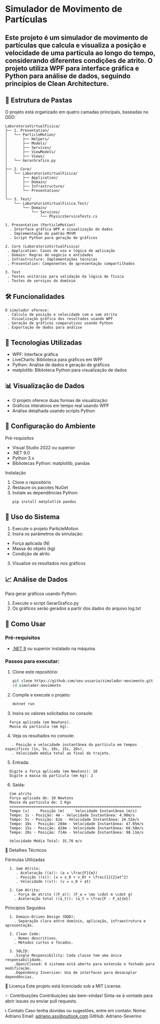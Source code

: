# Simulador de Movimento de Partículas

Este projeto é um simulador de movimento de partículas que calcula e visualiza a posição e velocidade de uma partícula ao longo do tempo, considerando diferentes condições de atrito. O projeto utiliza WPF para interface gráfica e Python para análise de dados, seguindo princípios de Clean Architecture.
---

## 📂 Estrutura de Pastas

O projeto está organizado em quatro camadas principais, baseadas no DDD:
````
LaboratorioVirtualFisica/
├── 1. Presentation/
│   └── ParticleMotion/
│       ├── Helpers/
│       ├── Models/
│       ├── Services/
│       ├── ViewModels/
│       ├── Views/
│   └── GerarGrafico.py
│
├── 2. Core/
│   └── LaboratorioVirtualFisica/
│       ├── Application/
│       ├── Domain/
│       ├── Infrastructure/
│       └── Presentation/
│
└── 3. Test/
    └── LaboratorioVirtualFisica.Test/
        └── Domain/
            └── Services/
                └── PhysicsServiceTests.cs
````
````
1. Presentation (ParticleMotion)
  . Interface gráfica WPF e visualização de dados
  . Implementação do padrão MVVM
  . Script Python para geração de gráficos

2. Core (LaboratorioVirtualFisica)
 . Application: Casos de uso e lógica de aplicação
 . Domain: Regras de negócio e entidades
 . Infrastructure: Implementações técnicas
 . Presentation: Componentes de apresentação compartilhados

3. Test
 . Testes unitários para validação da lógica de física
 . Testes de serviços do domínio

````
## 🛠️ Funcionalidades
````
O simulador oferece:
 . Cálculo de posição e velocidade com e sem atrito
 . Visualização gráfica dos resultados usando WPF
 . Geração de gráficos comparativos usando Python
 . Exportação de dados para análise
````
## 🚀 Tecnologias Utilizadas

 - WPF: Interface gráfica
 - LiveCharts: Biblioteca para gráficos em WPF
 - Python: Análise de dados e geração de gráficos
 - matplotlib: Biblioteca Python para visualização de dados


## 📊 Visualização de Dados
 - O projeto oferece duas formas de visualização:
 - Gráficos interativos em tempo real usando WPF
 - Análise detalhada usando scripts Python

## 🔧 Configuração do Ambiente

Pré-requisitos
 - Visual Studio 2022 ou superior
 - .NET 9.0
 - Python 3.x
 - Bibliotecas Python: matplotlib, pandas

Instalação
1. Clone o repositório
2. Restaure os pacotes NuGet
3. Instale as dependências Python:
   ```bash
   pip install matplotlib pandas

## 📝 Uso do Sistema

1. Execute o projeto ParticleMotion
2. Insira os parâmetros da simulação:
  - Força aplicada (N)
  - Massa do objeto (kg)
  - Condição de atrito
3. Visualize os resultados nos gráficos

## 📈 Análise de Dados
Para gerar gráficos usando Python:
 1. Execute o script GerarGrafico.py
 2. Os gráficos serão gerados a partir dos dados do arquivo log.txt

## 🚀 Como Usar

### Pré-requisitos
- [.NET 9](https://dotnet.microsoft.com/) ou superior instalado na máquina.

### Passos para executar:

1. Clone este repositório:
   ```bash
   git clone https://github.com/seu-usuario/simulador-movimento.git
   cd simulador-movimento
   
2. Compile e execute o projeto:
   ```bash
   dotnet run
   
3. Insira os valores solicitados no console:
 ````
   Força aplicada (em Newtons).
   Massa da partícula (em kg).
````
4. Veja os resultados no console:
````
   . Posição e velocidade instantânea da partícula em tempos específicos (1s, 5s, 10s, 15s, 20s).
   . Velocidade média total ao final do trajeto.
````
5. Entrada:
````
  Digite a força aplicada (em Newtons): 10
  Digite a massa da partícula (em kg): 2
````
6. Saída:
````
  Com atrito
  Força aplicada de: 10 Newtons
  Massa da particula de: 2 Kgs
  ============================================================
  Tempo (s)     Posição (m)     Velocidade Instantânea (m/s)
  Tempo: 1s - Posição: 4m - Velocidade Instantânea: 4.90m/s
  Tempo: 5s - Posição: 61m - Velocidade Instantânea: 24.52m/s
  Tempo: 10s - Posição: 204m - Velocidade Instantânea: 47.05m/s
  Tempo: 15s - Posição: 428m - Velocidade Instantânea: 68.58m/s
  Tempo: 20s - Posição: 714m - Velocidade Instantânea: 90.11m/s

  Velocidade Média Total: 35.70 m/s
````
🔧 Detalhes Técnicos

Fórmulas Utilizadas
````
  1. Sem Atrito:
     . Aceleração ((a)): (a = \frac{F}{m})
     . Posição ((x)): (x = x_0 + v_0t + \frac{1}{2}at^2)
     . Velocidade ((v)): (v = v_0 + at)

  2. Com Atrito:
    . Força de atrito ((F_a)): (F_a = \mu \cdot m \cdot g)
    . Aceleração total ((a_t)): (a_t = \frac{F - F_a}{m})
````
Princípios Seguidos
````
  1. Domain-Driven Design (DDD):
    . Separação clara entre domínio, aplicação, infraestrutura e apresentação.

  2. Clean Code:
    . Nomes descritivos.
    . Métodos curtos e focados.

  3. SOLID:
    .Single Responsibility: Cada classe tem uma única responsabilidade.
    .Open/Closed: O sistema está aberto para extensão e fechado para modificação.
    .Dependency Inversion: Uso de interfaces para desacoplar dependências.

````
📜 Licença
Este projeto está licenciado sob a MIT License.

✨ Contribuições
Contribuições são bem-vindas! Sinta-se à vontade para abrir issues ou enviar pull requests.

📞 Contato
Caso tenha dúvidas ou sugestões, entre em contato:
Nome: Adriano
Email: adriano.asx@outlook.com
GitHub: Adriano-Severino

